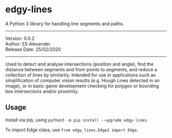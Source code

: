 # edgy-lines
A Python 3 library for handling line segments and paths.

_________________________________
 Version: 0.0.2                 
 Author: ES Alexander         
 Release Date: 25/02/2020
_________________________________

Used to detect and analyse intersections (position and angle), find the distance between segments and from points to segments, and reduce a collection of lines by similarity. Intended for use in applications such as simplification of computer vision results (e.g. Hough Lines detected in an image), or in basic game development checking for polygon or bounding box intersections and/or proximity.

## Usage
Install via pip, using `python3 -m pip install --upgrade edgy-lines`.

To import Edge class, use `from edgy_lines.Edge2 import Edge`.

